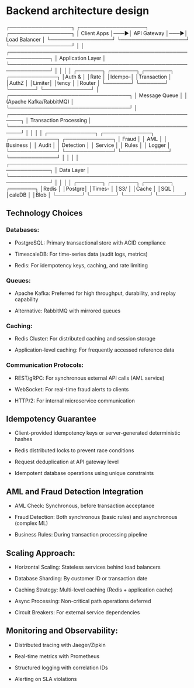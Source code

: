 # Backend architecture design

┌─────────────────┐    ┌──────────────────┐    ┌─────────────────┐
│   Client Apps   │───▶│   API Gateway    │───▶│   Load Balancer │
└─────────────────┘    └──────────────────┘    └─────────────────┘
                            │                          │
┌─────────────────────────────────────────────────────────────┐
│                    Application Layer                        │
└─────────────────────────────────────────────────────────────┘
    │              │              │              │
┌───────┐      ┌───────┐      ┌───────┐      ┌─────────────┐
│Auth & │      │Rate   │      │Idempo-│      │Transaction  │
│AuthZ  │      │Limiter│      │tency  │      │Router       │
└───────┘      └───────┘      └───────┘      └─────────────┘
                                        │
                    ┌─────────────────────────────────┐
                    │        Message Queue            │
                    │    (Apache Kafka/RabbitMQ)      │
                    └─────────────────────────────────┘
                                        │
    ┌─────────────────────────────────────────────────────┐
    │              Transaction Processing                 │
    └─────────────────────────────────────────────────────┘
        │              │              │              │
┌─────────────┐  ┌─────────────┐  ┌─────────────┐  ┌─────────────┐
│   Fraud     │  │   AML       │  │   Business  │  │   Audit     │
│ Detection   │  │   Service   │  │   Rules     │  │   Logger    │
└─────────────┘  └─────────────┘  └─────────────┘  └─────────────┘
        │              │              │              │
┌─────────────────────────────────────────────────────────────┐
│                    Data Layer                               │
└─────────────────────────────────────────────────────────────┘
    │              │              │              │
┌───────┐      ┌───────┐      ┌───────┐      ┌───────┐
│Redis  │      │Postgre│      │Times- │      │S3/    │
│Cache  │      │SQL    │      │caleDB │      │Blob   │
└───────┘      └───────┘      └───────┘      └───────┘

## Technology Choices

### Databases:

* PostgreSQL: Primary transactional store with ACID compliance

* TimescaleDB: For time-series data (audit logs, metrics)

* Redis: For idempotency keys, caching, and rate limiting

### Queues:

* Apache Kafka: Preferred for high throughput, durability, and replay capability

* Alternative: RabbitMQ with mirrored queues

### Caching:

* Redis Cluster: For distributed caching and session storage

* Application-level caching: For frequently accessed reference data

### Communication Protocols:

* REST/gRPC: For synchronous external API calls (AML service)

* WebSocket: For real-time fraud alerts to clients

* HTTP/2: For internal microservice communication

## Idempotency Guarantee
* Client-provided idempotency keys or server-generated deterministic hashes

* Redis distributed locks to prevent race conditions

* Request deduplication at API gateway level

* Idempotent database operations using unique constraints

## AML and Fraud Detection Integration
* AML Check: Synchronous, before transaction acceptance

* Fraud Detection: Both synchronous (basic rules) and asynchronous (complex ML)

* Business Rules: During transaction processing pipeline


## Scaling Approach:

* Horizontal Scaling: Stateless services behind load balancers

* Database Sharding: By customer ID or transaction date

* Caching Strategy: Multi-level caching (Redis + application cache)

* Async Processing: Non-critical path operations deferred

* Circuit Breakers: For external service dependencies

## Monitoring and Observability:

* Distributed tracing with Jaeger/Zipkin

* Real-time metrics with Prometheus

* Structured logging with correlation IDs

* Alerting on SLA violations

